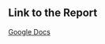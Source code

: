 ## Link to the Report
[Google Docs](https://docs.google.com/document/d/1Je2qVrFNVf4d48c3n6CozAiixZm6Jx2ShgzMkUiE7cA/edit?usp=sharing)